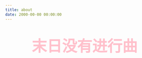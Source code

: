 ```yaml
---
title: about
date: 2000-00-00 00:00:00
---
```

# <font color=pink size=7 face="黑体"><center>末日没有进行曲<center></font>